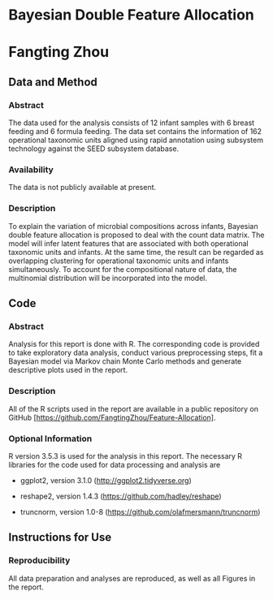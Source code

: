 # Bayesian Double Feature Allocation

# Fangting Zhou

## Data and Method

### Abstract

The data used for the analysis consists of 12 infant samples with 6 breast feeding and 6 formula feeding. 
The data set contains the information of 162 operational taxonomic units aligned using rapid annotation using subsystem technology against the SEED subsystem database. 

### Availability

The data is not publicly available at present.

### Description

To explain the variation of microbial compositions across infants, Bayesian double feature allocation is proposed to deal with the count data matrix. 
The model will infer latent features that are associated with both operational taxonomic units and infants. 
At the same time, the result can be regarded as overlapping clustering for operational taxonomic units and infants simultaneously. 
To account for the compositional nature of data, the multinomial distribution will be incorporated into the model.

## Code

### Abstract

Analysis for this report is done with R. 
The corresponding code is provided to take exploratory data analysis, conduct various preprocessing steps, fit a Bayesian model via Markov chain Monte Carlo methods and generate descriptive plots used in the report.

### Description

All of the R scripts used in the report are available in a public repository on GitHub [https://github.com/FangtingZhou/Feature-Allocation].

### Optional Information

R version 3.5.3 is used for the analysis in this report. The necessary R libraries for the code used for data processing and analysis are

* ggplot2, version 3.1.0 (http://ggplot2.tidyverse.org)

* reshape2, version 1.4.3 (https://github.com/hadley/reshape)

* truncnorm, version 1.0-8 (https://github.com/olafmersmann/truncnorm)

## Instructions for Use

### Reproducibility

All data preparation and analyses are reproduced, as well as all Figures in the report.
